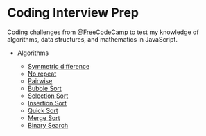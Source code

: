 # Coding Interview Prep
Coding challenges from [@FreeCodeCamp](https://github.com/FreeCodeCamp) to test my knowledge of algorithms, data structures, and mathematics in JavaScript.

* Algorithms
  - [Symmetric difference](algorithms/symmetricDiff.js)
  - [No repeat](algorithms/norepeats.js)
  - [Pairwise](algorithms/pairwise.js)
  - [Bubble Sort](algorithms/bubblesort.js)
  - [Selection Sort](algorithms/selectionSort.js)
  - [Insertion Sort](algorithms/insertionSort.js)
  - [Quick Sort](algorithms/quickSort.js)
  - [Merge Sort](algorithms/mergeSort.js)
  - [Binary Search](algorithms/binarySearch.js)
  <!-- - Inventory update

* Data Structures
  - x
* Projects
  - x
* Rosetta
  - x
* Euler
  - x 
  
  -->

